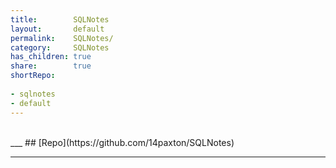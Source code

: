 ```yaml
---  
title:        SQLNotes            
layout:       default            
permalink:    SQLNotes/            
category:     SQLNotes            
has_children: true            
share:        true            
shortRepo:          
          
- sqlnotes    
- default           
---  
```

  
<br/>            
___            
## [Repo](https://github.com/14paxton/SQLNotes)            
  
***